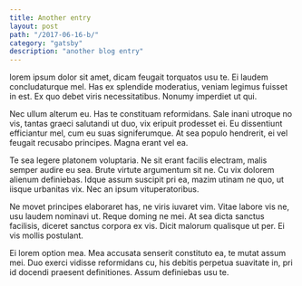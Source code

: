 ```yaml
---
title: Another entry
layout: post
path: "/2017-06-16-b/"
category: "gatsby"
description: "another blog entry"
---
```


lorem ipsum dolor sit amet, dicam feugait torquatos usu te. Ei laudem concludaturque mel. Has ex splendide moderatius, veniam legimus fuisset in est. Ex quo debet viris necessitatibus. Nonumy imperdiet ut qui.

Nec ullum alterum eu. Has te constituam reformidans. Sale inani utroque no vis, tantas graeci salutandi ut duo, vix eripuit prodesset ei. Eu dissentiunt efficiantur mel, cum eu suas signiferumque. At sea populo hendrerit, ei vel feugait recusabo principes. Magna erant vel ea.

Te sea legere platonem voluptaria. Ne sit erant facilis electram, malis semper audire eu sea. Brute virtute argumentum sit ne. Cu vix dolorem alienum definiebas. Idque assum suscipit pri ea, mazim utinam ne quo, ut iisque urbanitas vix. Nec an ipsum vituperatoribus.

Ne movet principes elaboraret has, ne viris iuvaret vim. Vitae labore vis ne, usu laudem nominavi ut. Reque doming ne mei. At sea dicta sanctus facilisis, diceret sanctus corpora ex vis. Dicit malorum qualisque ut per. Ei vis mollis postulant.

Ei lorem option mea. Mea accusata senserit constituto ea, te mutat assum mei. Duo exerci vidisse reformidans cu, his debitis perpetua suavitate in, pri id docendi praesent definitiones. Assum definiebas usu te.